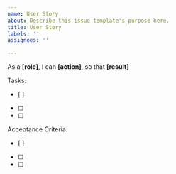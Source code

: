 ```yaml
---
name: User Story
about: Describe this issue template's purpose here.
title: User Story
labels: ''
assignees: ''

---
```


As a **[role]**, I can **[action]**, so that **[result]** 

Tasks:
- [ ] 
- [ ] 
- [ ] 

Acceptance Criteria:
- [ ] 
- [ ]
- [ ]
